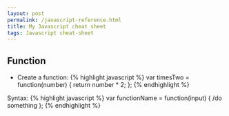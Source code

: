 ```yaml
---
layout: post
permalink: /javascript-reference.html
title: My Javascript cheat sheet
tags: Javascript cheat-sheet
---
```

## Function
* Create a function:
{% highlight javascript %}
var timesTwo = function(number) {
    return number * 2;
};
{% endhighlight %}

Syntax:
{% highlight javascript %}
var functionName = function(input) {
    /do something
};
{% endhighlight %}
